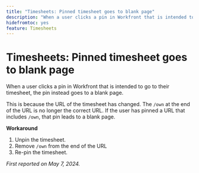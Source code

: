 ```yaml
---
title: "Timesheets: Pinned timesheet goes to blank page"
description: "When a user clicks a pin in Workfront that is intended to go to their timesheet, the pin instead goes to a blank page. A workaround is available."
hidefromtoc: yes
feature: Timesheets
---
```


# Timesheets: Pinned timesheet goes to blank page

When a user clicks a pin in Workfront that is intended to go to their timesheet, the pin instead goes to a blank page.

This is because the URL of the timesheet has changed. The `/own` at the end of the URL is no longer the correct URL. If the user has pinned a URL that includes `/own`, that pin leads to a blank page.

**Workaround**

1. Unpin the timesheet.
1. Remove `/own` from the end of the URL
1. Re-pin the timesheet.

_First reported on May 7, 2024._

